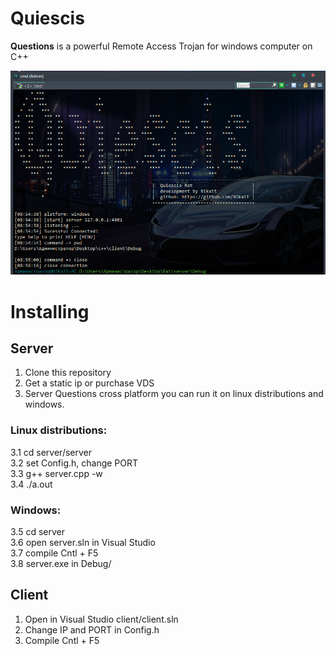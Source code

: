# Quiescis

<b>Questions</b> is a powerful Remote Access Trojan for windows computer on C++

![alt text](img/header.png)

# Installing
## Server
1. Clone this repository 
2. Get a static ip or purchase VDS
3. Server Questions cross platform
   you can run it on linux distributions
   and windows.<br/>

   
   
### <b>Linux distributions</b>:<br/>
   3.1 cd server/server<br/>
   3.2 set Config.h, change PORT<br/>
   3.3 g++ server.cpp -w<br/>
   3.4 ./a.out<br/>
   
### <b>Windows</b>:<br/>
   3.5 cd server<br/>
   3.6 open server.sln in Visual Studio<br/>
   3.7 compile Cntl + F5<br/>
   3.8 server.exe in Debug/<br/>
   
## Client
1. Open in Visual Studio client/client.sln
2. Change IP and PORT in Config.h
3. Compile Cntl + F5
